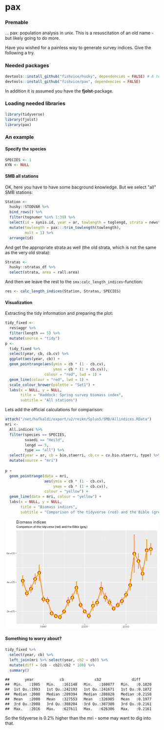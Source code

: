 # pax



### Premable

... pax: population analysis in unix. This is a resuscitation of an old name - but likely going to do more.

Have you wished for a painless way to generate survey indices. Give the following a try.

### Needed packages


```r
devtools::install_github("fishvice/husky", dependencies = FALSE) # A temporary measure
devtools::install_github("fishvice/pax", dependencies = FALSE)
```

In addition it is assumed you have the __fjolst__-package.

### Loading needed libraries


```r
library(tidyverse)
library(fjolst)
library(pax)
```

### An example

#### Specify the species


```r
SPECIES <- 1
KYN <- NULL
```

#### SMB all stations

OK, here you have to have some bacground knowledge. But we select "all" SMB stations:


```r
Station <- 
  husky::STODVAR %>% 
  bind_rows() %>% 
  filter(tognumer %in% 1:39) %>% 
  select(id = synis.id, year = ar, towlength = toglengd, strata = newstrata) %>% 
  mutate(towlength = pax:::trim_towlength(towlength),
         mult = 1) %>% 
  arrange(id)
```

And get the appropriate strata as well (the old strata, which is not the same as the very old strata):


```r
Stratas <-
  husky::stratas_df %>% 
  select(strata, area = rall.area)
```

And then we leave the rest to the `smx:calc_length_indices`-function:


```r
res <- calc_length_indices(Station, Stratas, SPECIES)
```

#### Visualization

Extracting the tidy information and preparing the plot:

```r
tidy_fixed <-
  res$aggr %>% 
  filter(length == 5) %>% 
  mutate(source = "tidy")
p <- 
  tidy_fixed %>% 
  select(year, cb, cb.cv) %>% 
  ggplot(aes(year, cb)) +
  geom_pointrange(aes(ymin = cb * (1 - cb.cv),
                      ymax = cb * (1 + cb.cv)),
                  colour = "red", lwd = 1) +
  geom_line(colour = "red", lwd = 1) +
  scale_colour_brewer(palette = "Set1") +
  labs(x = NULL, y = NULL,
       title = "Haddock: Spring survey biomass index",
       subtitle = "All stations")
```

Lets add the official calculations for comparison:

```r
attach("/net/hafkaldi/export/u2/reikn/Splus5/SMB/Allindices.RData")
mri <- 
  All.indices %>% 
  filter(species == SPECIES,
         svaedi == "Heild",
         lengd == 5,
         type == "all") %>% 
  select(year = ar, cb = bio.staerri, cb.cv = cv.bio.staerri, type) %>% 
  mutate(source = "mri")

p +
  geom_pointrange(data = mri, 
                  aes(ymin = cb * (1 - cb.cv),
                      ymax = cb * (1 + cb.cv)),
                  colour = "yellow") +
  geom_line(data = mri, colour = "yellow") +
  labs(x = NULL, y = NULL,
       title = "Biomass indices",
       subtitle = "Comparison of the tidyverse (red) and the Bible (grey)")
```

![](README_files/figure-html/plot1-1.png)<!-- -->

#### Something to worry about?


```r
tidy_fixed %>% 
  select(year, cb) %>% 
  left_join(mri %>% select(year, cb2 = cb)) %>% 
  mutate(diff = (cb - cb2)/cb2 * 100) %>% 
  summary()
```

```
##       year            cb              cb2              diff       
##  Min.   :1985   Min.   :161148   Min.   :160877   Min.   :0.1020  
##  1st Qu.:1993   1st Qu.:242193   1st Qu.:241671   1st Qu.:0.1872  
##  Median :2000   Median :289394   Median :288828   Median :0.2158  
##  Mean   :2000   Mean   :327553   Mean   :326905   Mean   :0.1977  
##  3rd Qu.:2008   3rd Qu.:388204   3rd Qu.:387380   3rd Qu.:0.2161  
##  Max.   :2016   Max.   :627611   Max.   :626306   Max.   :0.2161
```

So the tidyverse is 0.2% higher than the mri - some may want to dig into that.

